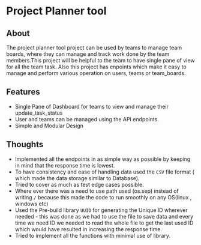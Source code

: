 # Project Planner tool

## About
The project planner tool project can be used by teams to manage team boards, where they can manage and track work done by the team members.This project will be helpful to the team to have single pane of view for all the team task. Also this project has enpoints which make it easy to manage and perform various operation on users, teams or team_boards.

## Features
 - Single Pane of Dashboard for teams to view and manage their update_task_status
 - User and teams can be managed using the API endpoints.
 - Simple and Modular Design

## Thoughts
 - Implemented all the endpoints in as simple way as possible by keeping in mind that the response time is lowest.
 - To have consistency and ease of handling data used the `CSV` file format ( which made the data storage similar to Database).
 - Tried to cover as much as test edge cases possible.
 - Where ever there was a need to use path used (os.sep) instead of writing `/` because this made the code to run smoothly on any OS(linux , windows etc)
 - Used the Pre-build library `UUID` for generating the Unique ID wherever needed - this was done as we had to use the file to save data and every time we need ID we needed to read the whole file to get the last used ID which would have resulted in increasing the response time.
 - Tried to implement all the functions with minimal use of library.

